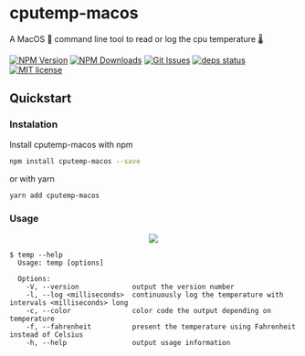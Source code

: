 # cputemp-macos

A MacOS  command line tool to read or log the cpu temperature 🌡

[![NPM Version][npm-img]][npm-url]
[![NPM Downloads][downloads-img]][downloads-url]
[![Git Issues][issues-img]][issues-url]
[![deps status][daviddm-img]][daviddm-url]
[![MIT license][license-img]][license-url]

## Quickstart

### Instalation

Install cputemp-macos with npm

```bash
npm install cputemp-macos --save
```

or with yarn

```bash
yarn add cputemp-macos
```

### Usage

<p align="center">
	<image src="media/demo.svg">
</p>

```
$ temp --help
  Usage: temp [options]

  Options:
    -V, --version             output the version number
    -l, --log <milliseconds>  continuously log the temperature with intervals <milliseconds> long
    -c, --color               color code the output depending on temperature
    -f, --fahrenheit          present the temperature using Fahrenheit instead of Celsius
    -h, --help                output usage information
```

[npm-img]: https://img.shields.io/npm/v/cputemp-macos.svg?style=flat-square
[npm-url]: https://npmjs.org/package/cputemp-macos
[downloads-img]: https://img.shields.io/npm/dm/cputemp-macos.svg?style=flat-square
[downloads-url]: https://npmjs.org/package/cputemp-macos
[issues-img]: https://img.shields.io/github/issues/juliuscc/cputemp-macos.svg?style=flat-square
[issues-url]: https://github.com/juliuscc/cputemp-macos/issues
[daviddm-img]: https://img.shields.io/david/juliuscc/cputemp-macos.svg?style=flat-square
[daviddm-url]: https://david-dm.org/juliuscc/cputemp-macos
[license-img]: https://img.shields.io/badge/license-MIT-blue.svg?style=flat-square
[license-url]: https://github.com/juliuscc/cputemp-macos/blob/master/LICENSE
